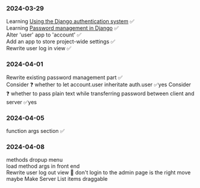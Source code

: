 ### 2024-03-29
Learning <a href='https://docs.djangoproject.com/en/5.0/topics/auth/default/'>Using the Django authentication system</a> ✅  
Learning <a href='https://docs.djangoproject.com/en/5.0/topics/auth/passwords/'>Password management in Django</a> ✅  
Alter 'user' app to 'account' ✅  
Add an app to store project-wide settings  ✅  
Rewrite user log in view  ✅



### 2024-04-01
Rewrite existing password management part ✅  
Consider ❓ whether to let account.user inheritate auth.user  ✅yes
Consider ❓ whether to pass plain text while transferring password between client and server  ✅yes

### 2024-04-05
function args section  ✅  


### 2024-04-08










methods dropup menu  
load method args in front end  
Rewrite user log out view  👀
    don't login to the admin page is the right move maybe
Make Server List items draggable  